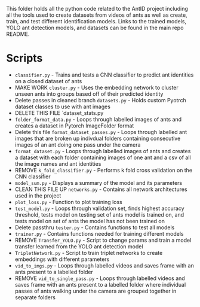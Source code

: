 This folder holds all the python code related to the AntID project including all the tools used to 
create datasets from videos of ants as well as create, train, and test different identification 
models. Links to the trained models, YOLO ant detection models, and datasets can be found in the main
repo README.

# Scripts
* `classifier.py` - Trains and tests a CNN classifier to predict ant identities on a closed dataset of ants
* MAKE WORK `cluster.py` - Uses the embedding network to cluster unseen ants into groups based off of their predicted identity 
* Delete passes in cleaned branch `datasets.py` - Holds custom Pyotrch dataset classes to use with ant images
* DELETE THIS FILE `dataset_stats.py
* `folder_format_data.py` - Loops through labelled images of ants and creates a dataset in Pytorch
ImageFolder format
* Delete this file `format_dataset_passes.py` - Loops through labelled ant images that are broken up
indivdual folders containing consecutive images of an ant doing one pass under the camera
* `format_dataset.py` - Loops through labelled images of ants and creates a dataset with each folder
containing images of one ant and a csv of all the image names and ant identities
* REMOVE `k_fold_classifier.py` - Performs k fold cross validation on the CNN classifier
* `model_sum.py` - Displays a summary of the model and its parameters
* CLEAN THIS FILE UP `networks.py` - Contains all network architectures used in the project
* `plot_loss.py` - Function to plot training loss
* `test_model.py` - Loops through validation set, finds highest accuracy threshold, tests model on
testing set of ants model is trained on, and tests model on set of ants the model has not been trained
on
* Delete passthru `tester.py` - Contains functions to test all models
* `trainer.py` - Contains functions needed for training different models
* REMOVE `Transfer_YOLO.py` - Script to change params and train a model transfer learned from the YOLO
ant detection model
* `TripletNetwork.py` - Script to train triplet networks to create embeddings with different parameters
* `vid_to_imgs.py` - Loops through labelled videos and saves frame with an ants present to a labelled
folder
* REMOVE `vid_to_single_pass.py` - Loops through labelled videos and saves frame with an ants present to a labelled
folder where individual passes of ants walking under the camera are grouped together in separate folders